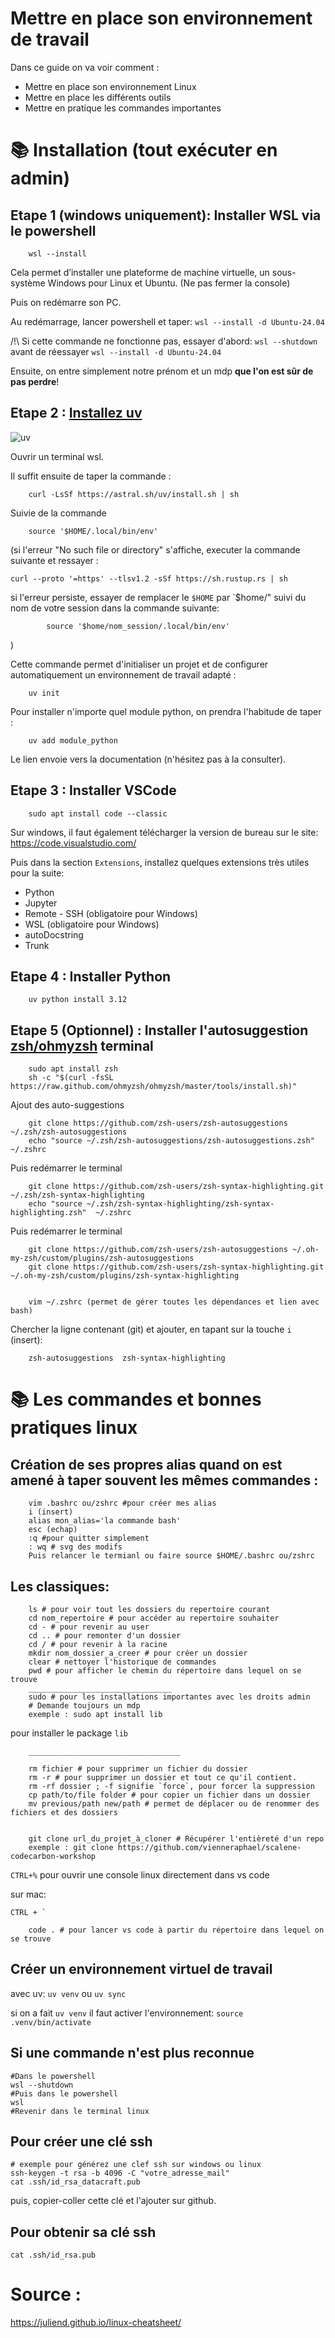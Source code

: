 # Mettre en place son environnement de travail


Dans ce guide on va voir comment :
- Mettre en place son environnement Linux 
- Mettre en place les différents outils 
- Mettre en pratique les commandes importantes

# 📚 Installation (tout exécuter en admin)

## Etape 1 (windows uniquement): Installer WSL via le powershell 
        wsl --install

Cela permet d’installer une plateforme de machine virtuelle, un sous-système Windows pour Linux et Ubuntu. (Ne pas fermer la console)

Puis on redémarre son PC.

Au redémarrage, lancer powershell et taper:
`wsl --install -d Ubuntu-24.04`

/!\ Si cette commande ne fonctionne pas, essayer d'abord: `wsl --shutdown` avant de réessayer `wsl --install -d Ubuntu-24.04`

Ensuite, on entre simplement notre prénom et un mdp **que l'on est sûr de pas perdre**!

## Etape 2 : [Installez uv](https://github.com/astral-sh/uv)

![uv](images/uv.png)

Ouvrir un terminal wsl.

Il suffit ensuite de taper la commande :

        curl -LsSf https://astral.sh/uv/install.sh | sh

Suivie de la commande

        source '$HOME/.local/bin/env'

(si l'erreur "No such file or directory" s'affiche, executer la commande suivante et ressayer :
```
curl --proto '=https' --tlsv1.2 -sSf https://sh.rustup.rs | sh
```
si l'erreur persiste, essayer de remplacer le `$HOME` par `$home/" suivi du nom de votre session dans la commande suivante:
```
        source '$home/nom_session/.local/bin/env'
```
)

Cette commande permet d'initialiser un projet et de configurer automatiquement un environnement de travail adapté :

        uv init

Pour installer n'importe quel module python, on prendra l'habitude de taper : 

        uv add module_python

Le lien envoie vers la documentation (n'hésitez pas à la consulter).

## Etape 3 : Installer VSCode

        sudo apt install code --classic

Sur windows, il faut également télécharger la version de bureau sur le site: https://code.visualstudio.com/

Puis dans la section `Extensions`, installez quelques extensions très utiles pour la suite:

- Python
- Jupyter
- Remote - SSH (obligatoire pour Windows)
- WSL (obligatoire pour Windows)
- autoDocstring
- Trunk

## Etape 4 : Installer Python

        uv python install 3.12

## Etape 5 (Optionnel) : Installer l'autosuggestion [zsh/ohmyzsh](https://rdr-it.io/ameliorer-son-terminal-avec-zsh-sur-ubuntu-debian/) terminal

        sudo apt install zsh
        sh -c "$(curl -fsSL https://raw.github.com/ohmyzsh/ohmyzsh/master/tools/install.sh)"

Ajout des auto-suggestions

        git clone https://github.com/zsh-users/zsh-autosuggestions ~/.zsh/zsh-autosuggestions
        echo "source ~/.zsh/zsh-autosuggestions/zsh-autosuggestions.zsh" ~/.zshrc
Puis redémarrer le terminal

        git clone https://github.com/zsh-users/zsh-syntax-highlighting.git ~/.zsh/zsh-syntax-highlighting
        echo "source ~/.zsh/zsh-syntax-highlighting/zsh-syntax-highlighting.zsh"  ~/.zshrc
Puis redémarrer le terminal

        git clone https://github.com/zsh-users/zsh-autosuggestions ~/.oh-my-zsh/custom/plugins/zsh-autosuggestions
        git clone https://github.com/zsh-users/zsh-syntax-highlighting.git ~/.oh-my-zsh/custom/plugins/zsh-syntax-highlighting


        vim ~/.zshrc (permet de gérer toutes les dépendances et lien avec bash)

Chercher la ligne contenant (git) et ajouter, en tapant sur la touche `i` (insert):

        zsh-autosuggestions  zsh-syntax-highlighting



# 📚 Les commandes et bonnes pratiques linux

## Création de ses propres alias quand on est amené à taper souvent les mêmes commandes : 

        vim .bashrc ou/zshrc #pour créer mes alias
        i (insert)
        alias mon_alias='la commande bash'
        esc (echap)
        :q #pour quitter simplement
        : wq # svg des modifs 
        Puis relancer le termianl ou faire source $HOME/.bashrc ou/zshrc

## Les classiques:

        ls # pour voir tout les dossiers du repertoire courant
        cd nom_repertoire # pour accéder au repertoire souhaiter
        cd - # pour revenir au user
        cd .. # pour remonter d'un dossier 
        cd / # pour revenir à la racine
        mkdir nom_dossier_a_creer # pour créer un dossier 
        clear # nettoyer l'historique de commandes
        pwd # pour afficher le chemin du répertoire dans lequel on se trouve
        ________________________________
        sudo # pour les installations importantes avec les droits admin
        # Demande toujours un mdp
        exemple : sudo apt install lib 
pour installer le package `lib`

        __________________________________

        rm fichier # pour supprimer un fichier du dossier
        rm -r # pour supprimer un dossier et tout ce qu'il contient.
        rm -rf dossier ; -f signifie `force`, pour forcer la suppression
        cp path/to/file folder # pour copier un fichier dans un dossier
        mv previous/path new/path # permet de déplacer ou de renommer des fichiers et des dossiers


        git clone url_du_projet_à_cloner # Récupérer l'entièreté d'un repo 
        exemple : git clone https://github.com/vienneraphael/scalene-codecarbon-workshop


`CTRL+%` pour ouvrir une console linux directement dans vs code

sur mac: 
```
CTRL + ` 
```

        code . # pour lancer vs code à partir du répertoire dans lequel on se trouve


## Créer un environnement virtuel de travail 

avec uv: `uv venv` ou `uv sync`

si on a fait `uv venv` il faut activer l'environnement: `source .venv/bin/activate` 

## Si une commande n'est plus reconnue 
    #Dans le powershell
    wsl --shutdown
    #Puis dans le powershell
    wsl
    #Revenir dans le terminal linux  


## Pour créer une clé ssh
    # exemple pour générez une clef ssh sur windows ou linux 
    ssh-keygen -t rsa -b 4096 -C "votre_adresse_mail"
    cat .ssh/id_rsa_datacraft.pub

puis, copier-coller cette clé et l'ajouter sur github.

## Pour obtenir sa clé ssh  
    cat .ssh/id_rsa.pub

# Source : 

https://juliend.github.io/linux-cheatsheet/
